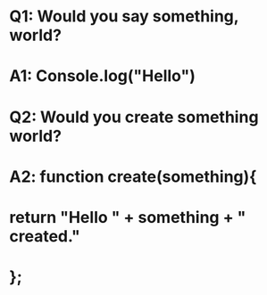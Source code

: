 # Q1: Would you say something, world?

# A1: Console.log("Hello")

# Q2: Would you create something world? 
# A2: function create(something){

#    return "Hello " + something + " created."

# };
